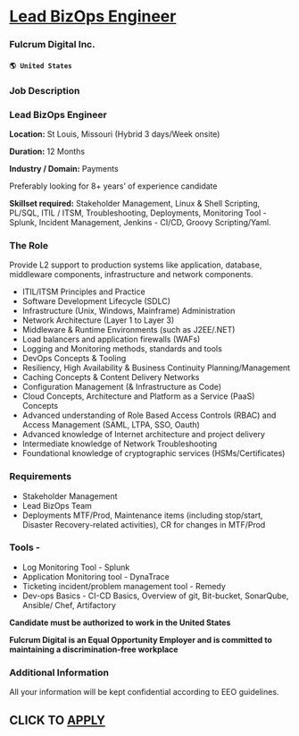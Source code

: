 # [Lead BizOps Engineer](https://www.remotewlb.com/apply/lead-bizops-engineer)  
### Fulcrum Digital Inc.  
#### `🌎 United States`  

### Job Description

### Lead BizOps Engineer

 **Location:** St Louis, Missouri (Hybrid 3 days/Week onsite)

 **Duration:** 12 Months

 **Industry / Domain:** Payments

Preferably looking for 8+ years’ of experience candidate

 **Skillset required:** Stakeholder Management, Linux & Shell Scripting, PL/SQL, ITIL / ITSM, Troubleshooting, Deployments, Monitoring Tool - Splunk, Incident Management, Jenkins - CI/CD, Groovy Scripting/Yaml.

### The Role

Provide L2 support to production systems like application, database, middleware components, infrastructure and network components.

  * ITIL/ITSM Principles and Practice
  * Software Development Lifecycle (SDLC)
  * Infrastructure (Unix, Windows, Mainframe) Administration
  * Network Architecture (Layer 1 to Layer 3)
  * Middleware & Runtime Environments (such as J2EE/.NET)
  * Load balancers and application firewalls (WAFs)
  * Logging and Monitoring methods, standards and tools
  * DevOps Concepts & Tooling
  * Resiliency, High Availability & Business Continuity Planning/Management
  * Caching Concepts & Content Delivery Networks
  * Configuration Management (& Infrastructure as Code)
  * Cloud Concepts, Architecture and Platform as a Service (PaaS) Concepts
  * Advanced understanding of Role Based Access Controls (RBAC) and Access Management (SAML, LTPA, SSO, Oauth)
  * Advanced knowledge of Internet architecture and project delivery
  * Intermediate knowledge of Network Troubleshooting
  * Foundational knowledge of cryptographic services (HSMs/Certificates)

### Requirements

  * Stakeholder Management
  * Lead BizOps Team
  * Deployments MTF/Prod, Maintenance items (including stop/start, Disaster Recovery-related activities), CR for changes in MTF/Prod

### Tools -

  * Log Monitoring Tool - Splunk
  * Application Monitoring tool - DynaTrace
  * Ticketing incident/problem management tool - Remedy
  * Dev-ops Basics - CI-CD Basics, Overview of git, Bit-bucket, SonarQube, Ansible/ Chef, Artifactory

**Candidate must be authorized to work in the United States**

 **Fulcrum Digital is an Equal Opportunity Employer and is committed to maintaining a discrimination-free workplace**

### Additional Information

All your information will be kept confidential according to EEO guidelines.

  
## CLICK TO [APPLY](https://www.remotewlb.com/apply/lead-bizops-engineer)

